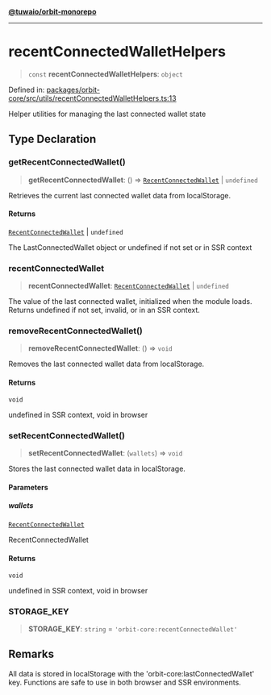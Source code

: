 [**@tuwaio/orbit-monorepo**](../../../README.md)

***

# recentConnectedWalletHelpers

> `const` **recentConnectedWalletHelpers**: `object`

Defined in: [packages/orbit-core/src/utils/recentConnectedWalletHelpers.ts:13](https://github.com/TuwaIO/orbit/blob/292621864c998920130f69f5c8e7362fd04b16f0/packages/orbit-core/src/utils/recentConnectedWalletHelpers.ts#L13)

Helper utilities for managing the last connected wallet state

## Type Declaration

### getRecentConnectedWallet()

> **getRecentConnectedWallet**: () => [`RecentConnectedWallet`](../type-aliases/RecentConnectedWallet.md) \| `undefined`

Retrieves the current last connected wallet data from localStorage.

#### Returns

[`RecentConnectedWallet`](../type-aliases/RecentConnectedWallet.md) \| `undefined`

The LastConnectedWallet object or undefined if not set or in SSR context

### recentConnectedWallet

> **recentConnectedWallet**: [`RecentConnectedWallet`](../type-aliases/RecentConnectedWallet.md) \| `undefined`

The value of the last connected wallet, initialized when the module loads.
Returns undefined if not set, invalid, or in an SSR context.

### removeRecentConnectedWallet()

> **removeRecentConnectedWallet**: () => `void`

Removes the last connected wallet data from localStorage.

#### Returns

`void`

undefined in SSR context, void in browser

### setRecentConnectedWallet()

> **setRecentConnectedWallet**: (`wallets`) => `void`

Stores the last connected wallet data in localStorage.

#### Parameters

##### wallets

[`RecentConnectedWallet`](../type-aliases/RecentConnectedWallet.md)

RecentConnectedWallet

#### Returns

`void`

undefined in SSR context, void in browser

### STORAGE\_KEY

> **STORAGE\_KEY**: `string` = `'orbit-core:recentConnectedWallet'`

## Remarks

All data is stored in localStorage with the 'orbit-core:lastConnectedWallet' key.
Functions are safe to use in both browser and SSR environments.
